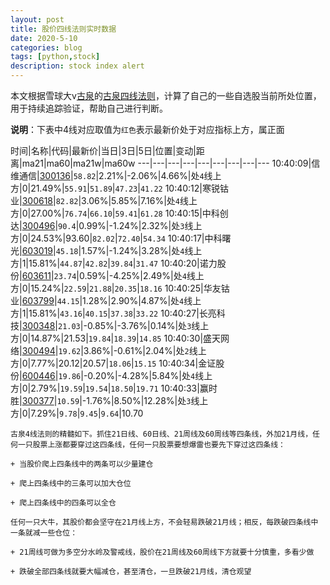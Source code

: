 ```yaml
---
layout: post
title: 股价四线法则实时数据
date: 2020-5-10
categories: blog
tags: [python,stock]
description: stock index alert
---
```



本文根据雪球大v[古泉](https://xueqiu.com/u/7148646888)的[古泉四线法则](https://xueqiu.com/7148646888/130498192)，计算了自己的一些自选股当前所处位置，用于持续追踪验证，帮助自己进行判断。

**说明**：下表中4线对应取值为`红色`表示最新价处于对应指标上方，属正面

时间|名称|代码|最新价|当日|3日|5日|位置|变动|距离|ma21|ma60|ma21w|ma60w
---|---|---|---|---|---|---|---|---
10:40:09|信维通信|[300136](https://xueqiu.com/S/SZ300136)|`58.82`|2.21%|-2.06%|4.66%|处`4`线上方|0|21.49%|`55.91`|`51.89`|`47.23`|`41.22`
10:40:12|寒锐钴业|[300618](https://xueqiu.com/S/SZ300618)|`82.82`|3.06%|5.85%|7.16%|处`4`线上方|0|27.00%|`76.74`|`66.10`|`59.41`|`61.28`
10:40:15|中科创达|[300496](https://xueqiu.com/S/SZ300496)|`90.4`|0.99%|-1.24%|2.32%|处`3`线上方|0|24.53%|93.60|`82.02`|`72.40`|`54.34`
10:40:17|中科曙光|[603019](https://xueqiu.com/S/SH603019)|`45.18`|1.57%|-1.24%|3.28%|处`4`线上方|1|15.81%|`44.87`|`42.82`|`39.84`|`31.47`
10:40:20|诺力股份|[603611](https://xueqiu.com/S/SH603611)|`23.74`|0.59%|-4.25%|2.49%|处`4`线上方|0|15.24%|`22.59`|`21.88`|`20.35`|`18.16`
10:40:25|华友钴业|[603799](https://xueqiu.com/S/SH603799)|`44.15`|1.28%|2.90%|4.87%|处`4`线上方|1|15.81%|`43.16`|`40.15`|`37.38`|`33.22`
10:40:27|长亮科技|[300348](https://xueqiu.com/S/SZ300348)|`21.03`|-0.85%|-3.76%|0.14%|处`3`线上方|0|14.87%|21.53|`19.84`|`18.39`|`14.85`
10:40:30|盛天网络|[300494](https://xueqiu.com/S/SZ300494)|`19.62`|3.86%|-0.61%|2.04%|处`2`线上方|0|7.77%|20.12|20.57|`18.06`|`15.15`
10:40:34|金证股份|[600446](https://xueqiu.com/S/SH600446)|`19.86`|-0.20%|-4.28%|5.84%|处`4`线上方|0|2.79%|`19.59`|`19.54`|`18.50`|`19.71`
10:40:33|赢时胜|[300377](https://xueqiu.com/S/SZ300377)|`10.59`|-1.76%|8.50%|12.28%|处`3`线上方|0|7.29%|`9.78`|`9.45`|`9.64`|10.70

```
古泉4线法则的精髓如下。抓住21日线、60日线、21周线及60周线等四条线，外加21月线，任何一只股票上涨都要穿过这四条线，任何一只股票要想爆雷也要先下穿过这四条线：

+ 当股价爬上四条线中的两条可以少量建仓

+ 爬上四条线中的三条可以加大仓位

+ 爬上四条线中的四条可以全仓

任何一只大牛，其股价都会坚守在21月线上方，不会轻易跌破21月线；相反，每跌破四条线中一条就减一些仓位：

+ 21周线可做为多空分水岭及警戒线，股价在21周线及60周线下方就要十分慎重，多看少做

+ 跌破全部四条线就要大幅减仓，甚至清仓，一旦跌破21月线，清仓观望
```